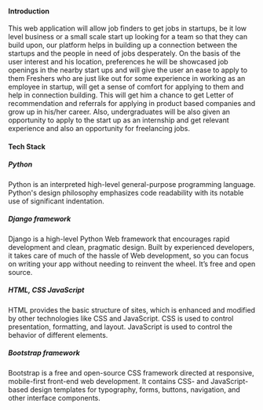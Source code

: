 <h4>Introduction</h4>
 
This web application will allow job finders to get jobs in startups, be it low level business or a small scale start up looking for a team so that they can build upon, our platform helps in building up a connection between the startups and the people in need of jobs desperately. 
On the basis of the user interest and his location, preferences he will be showcased job openings in the nearby start ups and will give the user an ease to apply to them Freshers who are just like out for some experience in working as an employee in startup, will get a sense of comfort for applying to them and help in connection building. 
This will get him a chance to get Letter of recommendation and referrals for applying in product based companies and grow up in his/her career. 
Also, undergraduates will be also given an opportunity to apply to the start up as an internship and get relevant experience and also an opportunity for freelancing jobs.

<h4>Tech Stack</h4>
<h5>Python </h5>

Python is an interpreted high-level general-purpose programming language. Python's design philosophy emphasizes code readability with its notable use of significant indentation.

<h5>Django framework</h5>

Django is a high-level Python Web framework that encourages rapid development and clean, pragmatic design. Built by experienced developers, it takes care of much of the hassle of Web development, so you can focus on writing your app without needing to reinvent the wheel. It’s free and open source.


<h5>HTML, CSS JavaScript</h5>

HTML provides the basic structure of sites, which is enhanced and modified by other technologies like CSS and JavaScript. 
CSS is used to control presentation, formatting, and layout.
JavaScript is used to control the behavior of different elements.

<h5>Bootstrap framework </h5>

Bootstrap is a free and open-source CSS framework directed at responsive, mobile-first front-end web development. It contains CSS- and JavaScript-based design templates for typography, forms, buttons, navigation, and other interface components.




